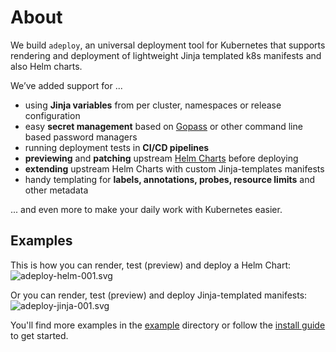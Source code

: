 # About

We build `adeploy`, an universal deployment tool for Kubernetes that supports rendering and deployment of lightweight 
Jinja templated k8s manifests and also Helm charts. 

We’ve added support for ... 

* using **Jinja variables** from per cluster, namespaces or release configuration 
* easy **secret management** based on [Gopass](https://github.com/gopasspw/gopass) or other command line based password managers
* running deployment tests in **CI/CD pipelines**
* **previewing** and **patching** upstream [Helm Charts](https://artifacthub.io/) before deploying
* **extending** upstream Helm Charts with custom Jinja-templates manifests
* handy templating for **labels, annotations, probes, resource limits** and other metadata

... and even more to make your daily work with Kubernetes easier.

## Examples

This is how you can render, test (preview) and deploy a Helm Chart:
![adeploy-helm-001.svg](https://awesome-it.de/wp-content/uploads/2020/09/adeploy-helm-001.svg)

Or you can render, test (preview) and deploy Jinja-templated manifests:
![adeploy-jinja-001.svg](https://awesome-it.de/wp-content/uploads/2020/09/adeploy-jinja-001.svg)

You'll find more examples in the [example](https://github.com/awesome-it/adeploy/tree/master/examples) directory or 
follow the [install guide](install.md) to get started.